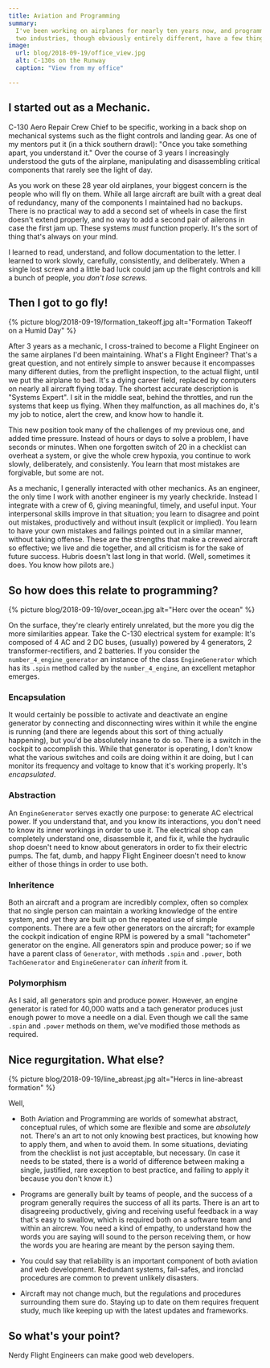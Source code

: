 ```yaml
---
title: Aviation and Programming
summary: 
  I've been working on airplanes for nearly ten years now, and programming in earnest for the past year. These
  two industries, though obviously entirely different, have a few things to learn from each other.
image: 
  url: blog/2018-09-19/office_view.jpg
  alt: C-130s on the Runway
  caption: "View from my office"

---
```


## I started out as a Mechanic.

C-130 Aero Repair Crew Chief to be specific, working in a back shop on mechanical systems such as
the flight controls and landing gear. As one of my mentors put it (in a thick southern drawl): "Once
you take something apart, you understand it." Over the course of 3 years I increasingly understood
the guts of the airplane, manipulating and disassembling critical components that rarely see the
light of day. 

As you work on these 28 year old airplanes, your biggest concern is the people who will fly on
them. While all large aircraft are built with a great deal of redundancy, many of the components I
maintained had no backups. There is no practical way to add a second set of wheels in case the first
doesn't extend properly, and no way to add a second pair of ailerons in case the first jam up. These
systems *must* function properly. It's the sort of thing that's always on your mind.

I learned to read, understand, and follow documentation to the letter. I learned to work slowly,
carefully, consistently, and deliberately. When a single lost screw and a little bad luck could jam
up the flight controls and kill a bunch of people, *you don't lose screws*.

## Then I got to go fly!

{% picture blog/2018-09-19/formation_takeoff.jpg alt="Formation Takeoff on a Humid Day" %}

After 3 years as a mechanic, I cross-trained to become a Flight Engineer on the same airplanes I'd
been maintaining. What's a Flight Engineer? That's a great question, and not entirely simple to
answer because it encompasses many different duties, from the preflight inspection, to the actual
flight, until we put the airplane to bed. It's a dying career field, replaced by computers on nearly
all aircraft flying today. The shortest accurate description is "Systems Expert". I sit in the
middle seat, behind the throttles, and run the systems that keep us flying. When they malfunction,
as all machines do, it's my job to notice, alert the crew, and know how to handle it.

This new position took many of the challenges of my previous one, and added time pressure. Instead
of hours or days to solve a problem, I have seconds or minutes. When one forgotten switch of 20 in a
checklist can overheat a system, or give the whole crew hypoxia, you continue to work slowly,
deliberately, and consistenly. You learn that most mistakes are forgivable, but some are not. 

As a mechanic, I generally interacted with other mechanics. As an engineer, the only time I
work with another engineer is my yearly checkride. Instead I integrate with a crew of 6, giving
meaningful, timely, and useful input. Your interpersonal skills improve in that situation; you learn
to disagree and point out mistakes, productively and without insult (explicit or implied). You learn
to have your own mistakes and failings pointed out in a similar manner, without taking offense.
These are the strengths that make a crewed aircraft so effective; we live and die together, and all
criticism is for the sake of future success. Hubris doesn't last long in that world. (Well,
sometimes it does. You know how pilots are.)

## So how does this relate to programming?

{% picture blog/2018-09-19/over_ocean.jpg alt="Herc over the ocean" %}

On the surface, they're clearly entirely unrelated, but the more you dig the more similarities
appear. Take the C-130 electrical system for example: It's composed of 4 AC and 2 DC buses,
(usually) powered by 4 generators, 2 transformer-rectifiers, and 2 batteries. If you consider the
`number_4_engine_generator` an instance of the class `EngineGenerator` which has its `.spin` method called
by the `number_4_engine`, an excellent metaphor emerges.

### Encapsulation

It would certainly be possible to activate and deactivate an engine generator by connecting and
disconnecting wires within it while the engine is running (and there are legends about this sort of
thing actually happening), but you'd be absolutely insane to do so. There is a switch in the cockpit
to accomplish this. While that generator is operating, I don't know what the various switches and
coils are doing within it are doing, but I can monitor its frequency and voltage to know that it's
working properly. It's *encapsulated*. 

### Abstraction

An `EngineGenerator` serves exactly one purpose: to generate AC electrical power.  If you understand
that, and you know its interactions, you don't need to know its inner workings in order to use it.
The electrical shop can completely understand one, disassemble it, and fix it, while the hydraulic
shop doesn't need to know about generators in order to fix their electric pumps. The fat, dumb, and
happy Flight Engineer doesn't need to know either of those things in order to use both.

### Inheritence

Both an aircraft and a program are incredibly complex, often so complex that no single person can
maintain a working knowledge of the entire system, and yet they are built up on the repeated use of
simple components. There are a few other generators on the aircraft; for example the cockpit
indication of engine RPM is powered by a small "tachometer" generator on the engine. All generators
spin and produce power; so if we have a parent class of `Generator`, with methods `.spin` and
`.power`, both `TachGenerator` and `EngineGenerator` can *inherit* from it.

### Polymorphism

As I said, all generators spin and produce power. However, an engine generator is rated for 40,000
watts and a tach generator produces just enough power to move a needle on a dial. Even though we
call the same `.spin` and `.power` methods on them, we've modified those methods as required.

## Nice regurgitation. What else? 

{% picture blog/2018-09-19/line_abreast.jpg alt="Hercs in line-abreast formation" %}

Well, 

* Both Aviation and Programming are worlds of somewhat abstract, conceptual rules, of which some
are flexible and some are *absolutely* not. There's an art to not only knowing best practices, but
knowing how to apply them, and when to avoid them. In some situations, deviating from the checklist
is not just acceptable, but necessary. (In case it needs to be stated, there is a world of
difference between making a single, justified, rare exception to best practice, and failing to apply
it because you don't know it.)

* Programs are generally built by teams of people, and the success of a program generally requires the
success of all its parts. There is an art to disagreeing productively, giving and receiving useful
feedback in a way that's easy to swallow, which is required both on a software team and within an
aircrew. You need a kind of empathy, to understand how the words you are saying will sound
to the person receiving them, or how the words you are hearing are meant by the person saying them.

* You could say that reliability is an important component of both aviation and web development.
Redundant systems, fail-safes, and ironclad procedures are common to prevent unlikely disasters.

* Aircraft may not change much, but the regulations and procedures surrounding them sure do. Staying
up to date on them requires frequent study, much like keeping up with the latest updates and
frameworks. 

## So what's your point?

Nerdy Flight Engineers can make good web developers. 
